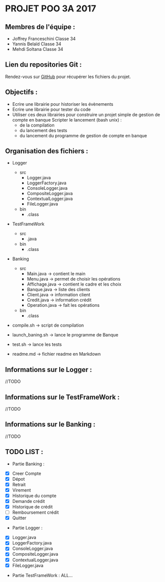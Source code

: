 PROJET POO 3A 2017
==================

Membres de l'équipe :
---------------------
- Joffrey Franceschini Classe 34
- Yannis Belaïd Classe 34
- Mehdi Soltana Classe 34

Lien du repositories Git :
------------------------------

Rendez-vous sur [GitHub](https://github.com/JoffreyFrancesch/Projet_Java) pour récupérer les fichiers du projet.


Objectifs :
-----------
* Ecrire une librairie pour historiser les évènements
* Ecrire une librairie pour tester du code
* Utiliser ces deux librairies pour construire un projet simple de gestion de compte en banque
Scripter le lancement (bash unix) :
  * de la compilation
  * du lancement des tests
  * du lancement du programme de gestion de compte en banque


Organisation des fichiers :
---------------------------
* Logger
  * src
    - Logger.java
    - LoggerFactory.java
    - ConsoleLogger.java
    - CompositeLogger.java
    - ContextualLogger.java
    - FileLogger.java
  * bin
    * .class


* TestFrameWork
  * src
    * .java
  * bin
    * .class


* Banking
  * src
    - Main.java -> contient le main
    - Menu.java -> permet de choisir les opérations
    - Affichage.java -> contient le cadre et les choix
    - Banque.java -> liste des clients
    - Client.java -> information client
    - Credit.java -> information crédit
    - Operation.java -> fait les opérations
  * bin
    * .class


* compile.sh -> script de compilation
* launch_baning.sh -> lance le programme de Banque
* test.sh -> lance les tests
* readme.md -> fichier readme en Markdown

Informations sur le Logger :
----------------------------

//TODO

Informations sur le TestFrameWork :
-----------------------------------

//TODO

Informations sur le Banking :
-----------------------------

//TODO

TODO LIST :
-----------
* Partie Banking :


- [x] Creer Compte
- [x] Dépot
- [x] Retrait
- [x] Virement
- [x] Historique du compte
- [x] Demande crédit
- [x] Historique de crédit
- [ ] Remboursement crédit
- [x] Quitter

* Partie Logger :


- [x] Logger.java
- [x] LoggerFactory.java
- [x] ConsoleLogger.java
- [x] CompositeLogger.java
- [x] ContextualLogger.java
- [x] FileLogger.java

* Partie TestFrameWork :
ALL...
